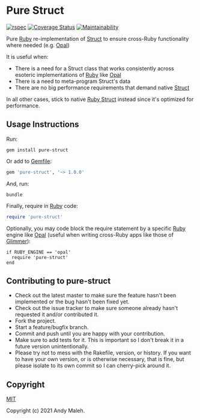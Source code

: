 # Pure Struct
[![rspec](https://github.com/AndyObtiva/pure-struct/workflows/rspec/badge.svg)](https://github.com/AndyObtiva/pure-struct/actions?query=workflow%3Arspec)
[![Coverage Status](https://coveralls.io/repos/github/AndyObtiva/pure-struct/badge.svg?branch=master)](https://coveralls.io/github/AndyObtiva/pure-struct?branch=master)
[![Maintainability](https://api.codeclimate.com/v1/badges/2659b419fd5f7d38e443/maintainability)](https://codeclimate.com/github/AndyObtiva/pure-struct/maintainability)

Pure [Ruby](https://www.ruby-lang.org/) re-implementation of [Struct](https://ruby-doc.org/core-2.7.0/Struct.html) to ensure cross-Ruby functionality where needed (e.g. [Opal](https://opalrb.com/))

It is useful when:
- There is a need for a Struct class that works consistently across esoteric implementations of [Ruby](https://www.ruby-lang.org/) like [Opal](https://opalrb.com/)
- There is a need to meta-program Struct's data
- There are no big performance requirements that demand native [Struct](https://ruby-doc.org/core-2.7.0/Struct.html)

In all other cases, stick to native [Ruby Struct](https://ruby-doc.org/core-2.7.0/Struct.html) instead since it's optimized for performance.

## Usage Instructions

Run:

`gem install pure-struct`

Or add to [Gemfile](https://bundler.io/man/gemfile.5.html):

```ruby
gem 'pure-struct', '~> 1.0.0'
```

And, run:

`bundle`

Finally, require in [Ruby](https://www.ruby-lang.org/) code:

```ruby
require 'pure-struct'
```

Optionally, you may code block the require statement by a specific [Ruby](https://www.ruby-lang.org/) engine like [Opal](https://opalrb.com/) (useful when writing cross-Ruby apps like those of [Glimmer](https://github.com/AndyObtiva/glimmer)):

```
if RUBY_ENGINE == 'opal'
  require 'pure-struct'
end
```

## Contributing to pure-struct

-   Check out the latest master to make sure the feature hasn't been
    implemented or the bug hasn't been fixed yet.
-   Check out the issue tracker to make sure someone already hasn't
    requested it and/or contributed it.
-   Fork the project.
-   Start a feature/bugfix branch.
-   Commit and push until you are happy with your contribution.
-   Make sure to add tests for it. This is important so I don't break it
    in a future version unintentionally.
-   Please try not to mess with the Rakefile, version, or history. If
    you want to have your own version, or is otherwise necessary, that
    is fine, but please isolate to its own commit so I can cherry-pick
    around it.

## Copyright

[MIT](LICENSE.txt)

Copyright (c) 2021 Andy Maleh.
